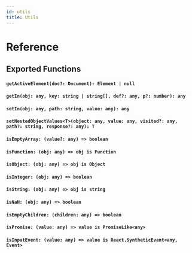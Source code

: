 ```yaml
---
id: utils
title: Utils
---
```


# Reference

## Exported Functions

#### `getActiveElement(doc?: Document): Element | null`

#### `getIn(obj: any, key: string | string[], def?: any, p?: number): any`

#### `setIn(obj: any, path: string, value: any): any`

#### `setNestedObjectValues<T>(object: any, value: any, visited?: any, path?: string, response?: any): T`

#### `isEmptyArray: (value?: any) => boolean`

#### `isFunction: (obj: any) => obj is Function`

#### `isObject: (obj: any) => obj is Object`

#### `isInteger: (obj: any) => boolean`

#### `isString: (obj: any) => obj is string`

#### `isNaN: (obj: any) => boolean`

#### `isEmptyChildren: (children: any) => boolean`

#### `isPromise: (value: any) => value is PromiseLike<any>`

#### `isInputEvent: (value: any) => value is React.SyntheticEvent<any, Event>`
